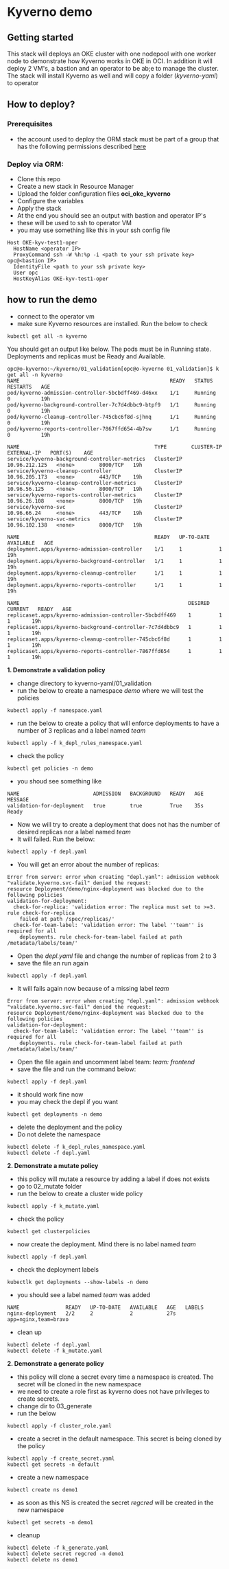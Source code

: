 # Kyverno demo

## Getting started

This stack will deploys an OKE cluster with one nodepool with one worker node to demonstrate how Kyverno works in OKE in OCI.
In addition it will deploy 2 VM's, a bastion and an operator to be ab;e to manage the cluster.
The stack will install Kyverno as well and will copy a folder (_kyverno-yaml_) to operator

## How to deploy?

### Prerequisites

- the account used to deploy the ORM stack must be part of a group that has the following permissions described [here](https://docs.oracle.com/en-us/iaas/Content/ContEng/Concepts/contengpolicyconfig.htm#policyforgroupsrequired)


### Deploy via ORM:

- Clone this repo
- Create a new stack in Resource Manager
- Upload the folder configuration files **oci_oke_kyverno** 
- Configure the variables
- Apply the stack
- At the end you should see an output with bastion and operator IP's
- these will be used to ssh to operator VM
- you may use something like this in your ssh config file

```
Host OKE-kyv-test1-oper
  HostName <operator IP>
  ProxyCommand ssh -W %h:%p -i <path to your ssh private key> opc@<bastion IP>
  IdentityFile <path to your ssh private key>
  User opc
  HostKeyAlias OKE-kyv-test1-oper
```

## how to run the demo

- connect to the operator vm
- make sure Kyverno resources are installed. Run the below to check

```
kubectl get all -n kyverno
```
You should get an output like below. The pods must be in Running state. Deployments and replicas must be Ready and Available.

```
opc@o-kyverno:~/kyverno/01_validation[opc@o-kyverno 01_validation]$ k get all -n kyverno
NAME                                                 READY   STATUS    RESTARTS   AGE
pod/kyverno-admission-controller-5bcbdff469-d46xx    1/1     Running   0          19h
pod/kyverno-background-controller-7c7d4dbbc9-btpf9   1/1     Running   0          19h
pod/kyverno-cleanup-controller-745cbc6f8d-sjhnq      1/1     Running   0          19h
pod/kyverno-reports-controller-7867ffd654-4b7sw      1/1     Running   0          19h

NAME                                            TYPE        CLUSTER-IP      EXTERNAL-IP   PORT(S)    AGE
service/kyverno-background-controller-metrics   ClusterIP   10.96.212.125   <none>        8000/TCP   19h
service/kyverno-cleanup-controller              ClusterIP   10.96.205.173   <none>        443/TCP    19h
service/kyverno-cleanup-controller-metrics      ClusterIP   10.96.56.125    <none>        8000/TCP   19h
service/kyverno-reports-controller-metrics      ClusterIP   10.96.26.108    <none>        8000/TCP   19h
service/kyverno-svc                             ClusterIP   10.96.66.24     <none>        443/TCP    19h
service/kyverno-svc-metrics                     ClusterIP   10.96.102.138   <none>        8000/TCP   19h

NAME                                            READY   UP-TO-DATE   AVAILABLE   AGE
deployment.apps/kyverno-admission-controller    1/1     1            1           19h
deployment.apps/kyverno-background-controller   1/1     1            1           19h
deployment.apps/kyverno-cleanup-controller      1/1     1            1           19h
deployment.apps/kyverno-reports-controller      1/1     1            1           19h

NAME                                                       DESIRED   CURRENT   READY   AGE
replicaset.apps/kyverno-admission-controller-5bcbdff469    1         1         1       19h
replicaset.apps/kyverno-background-controller-7c7d4dbbc9   1         1         1       19h
replicaset.apps/kyverno-cleanup-controller-745cbc6f8d      1         1         1       19h
replicaset.apps/kyverno-reports-controller-7867ffd654      1         1         1       19h
```
**1. Demonstrate a validation policy**

- change directory to kyverno-yaml/01_validation
- run the below to create a namespace _demo_ where we will test the policies
```
kubectl apply -f namespace.yaml 
```
- run the below to create a policy that will enforce deployments to have a number of 3 replicas and a label named _team_
```
kubectl apply -f k_depl_rules_namespace.yaml 
```
- check the policy
```
kubectl get policies -n demo
```
- you shoud see something like 
```
NAME                        ADMISSION   BACKGROUND   READY   AGE   MESSAGE
validation-for-deployment   true        true         True    35s   Ready
```
- Now we will try to create a deployment that does not has the number of desired replicas nor a label named _team_
- It will failed. Run the below:

```
kubectl apply -f depl.yaml 
```
- You will get an error about the number of replicas:
```
Error from server: error when creating "depl.yaml": admission webhook "validate.kyverno.svc-fail" denied the request: 
resource Deployment/demo/nginx-deployment was blocked due to the following policies 
validation-for-deployment:
  check-for-replica: 'validation error: The replica must set to >=3. rule check-for-replica
    failed at path /spec/replicas/'
  check-for-team-label: 'validation error: The label ''team'' is required for all
    deployments. rule check-for-team-label failed at path /metadata/labels/team/'
```
- Open the _depl.yaml_ file and change the number of replicas from 2 to 3
- save the file an run again 
```
kubectl apply -f depl.yaml 
```
- It will fails again now because of a missing label _team_

```
Error from server: error when creating "depl.yaml": admission webhook "validate.kyverno.svc-fail" denied the request: 
resource Deployment/demo/nginx-deployment was blocked due to the following policies 
validation-for-deployment:
  check-for-team-label: 'validation error: The label ''team'' is required for all
    deployments. rule check-for-team-label failed at path /metadata/labels/team/'
```

- Open the file again and uncomment label team:  _team: frontend_
- save the file and run the command below:

```
kubectl apply -f depl.yaml 
```

- it should work fine now
- you may check the depl if you want

```
kubectl get deployments -n demo
```

- delete the deployment and the policy
- Do not delete the namespace

```
kubectl delete -f k_depl_rules_namespace.yaml 
kubectl delete -f depl.yaml
```

**2. Demonstrate a mutate policy**

- this policy will mutate a resource by adding a label if does not exists
- go to 02_mutate folder
- run the below to create a cluster wide policy
```
kubectl apply -f k_mutate.yaml 
```
- check the policy
```
kubectl get clusterpolicies 
```
- now create the deployment. Mind there is no label named _team_ 
```
kubectl apply -f depl.yaml 
```
- check the deployment labels
```
kubectlk get deployments --show-labels -n demo
```
- you should see a label named _team_ was added

```
NAME               READY   UP-TO-DATE   AVAILABLE   AGE   LABELS
nginx-deployment   2/2     2            2           27s   app=nginx,team=bravo
```

- clean up
```
kubectl delete -f depl.yaml 
kubectl delete -f k_mutate.yaml
```
**2. Demonstrate a generate policy**

- this policy will clone a secret every time a namespace is created. The secret will be cloned in the new namespace 
- we need to create a role first as kyverno does not have privileges to create secrets.
- change dir to 03_generate
- run the below
```
kubectl apply -f cluster_role.yaml
```
- create a secret in the default namespace. This secret is being cloned by the policy
```
kubectl apply -f create_secret.yaml 
kubectl get secrets -n default
```
- create a new namespace
```
kubectl create ns demo1
```
- as soon as this NS is created the secret _regcred_ will be created in the new namespace
```
kubectl get secrets -n demo1
```
- cleanup 
```
kubectl delete -f k_generate.yaml 
kubectl delete secret regcred -n demo1
kubectl delete ns demo1
```


